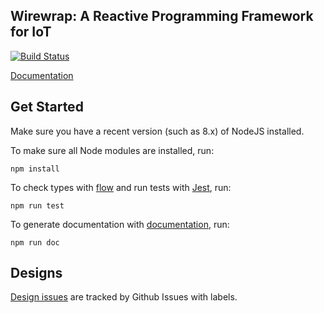 Wirewrap: A Reactive Programming Framework for IoT
---

[![Build Status](https://travis-ci.com/lhstrh/wirewrap.svg?token=8T9UfA2p8LApAgce1Ta1&branch=master)](https://travis-ci.com/lhstrh/wirewrap)

[Documentation](https://lhstrh.github.io/wirewrap)


## Get Started

Make sure you have a recent version (such as 8.x) of NodeJS installed.

To make sure all Node modules are installed, run:

```
npm install
```

To check types with [flow][flow] and run tests with [Jest][jest], run:

```
npm run test
```

To generate documentation with [documentation][documentationjs], run:

```
npm run doc
```

## Designs

[Design issues][designs] are tracked by Github Issues with labels.

<!-- links -->
[travis-image]: https://travis-ci.com/nebgnahz/accessor-flow.svg?token=FtzQss73KSBwcHhSsrGQ&branch=master
[documentationjs]: https://github.com/documentationjs/documentation
[flow]: https://flow.org/
[jest]: https://facebook.github.io/jest
[designs]: https://github.com/nebgnahz/accessor-flow/issues?q=is%3Aissue+is%3Aopen+label%3ADesign
